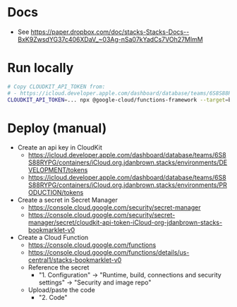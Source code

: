 # Docs
- See https://paper.dropbox.com/doc/stacks-Stacks-Docs--BxK9ZwsdYG37c406XDaV_~03Ag-nSa07kYadCs7VOh27MlmM

# Run locally
```sh
# Copy CLOUDKIT_API_TOKEN from:
# - https://icloud.developer.apple.com/dashboard/database/teams/6S8S88RYPG/containers/iCloud.org.jdanbrown.stacks/environments/DEVELOPMENT/tokens
CLOUDKIT_API_TOKEN=... npx @google-cloud/functions-framework --target=bookmarklet
```

# Deploy (manual)
- Create an api key in CloudKit
  - https://icloud.developer.apple.com/dashboard/database/teams/6S8S88RYPG/containers/iCloud.org.jdanbrown.stacks/environments/DEVELOPMENT/tokens
  - https://icloud.developer.apple.com/dashboard/database/teams/6S8S88RYPG/containers/iCloud.org.jdanbrown.stacks/environments/PRODUCTION/tokens
- Create a secret in Secret Manager
  - https://console.cloud.google.com/security/secret-manager
  - https://console.cloud.google.com/security/secret-manager/secret/cloudkit-api-token-iCloud-org-jdanbrown-stacks-bookmarklet-v0
- Create a Cloud Function
  - https://console.cloud.google.com/functions
  - https://console.cloud.google.com/functions/details/us-central1/stacks-bookmarklet-v0
  - Reference the secret
    - "1. Configuration" -> "Runtime, build, connections and security settings" -> "Security and image repo"
  - Upload/paste the code
    - "2. Code"
